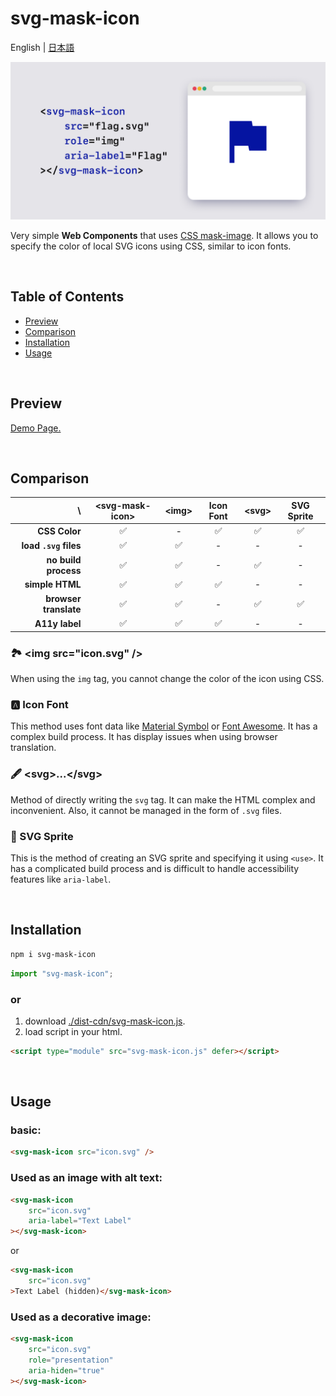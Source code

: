 # svg-mask-icon

English | [日本語](README.ja.md)

![Cover](./public/cover.png)

Very simple **Web Components** that uses [CSS mask-image](https://developer.mozilla.org/docs/Web/CSS/mask-image). It allows you to specify the color of local SVG icons using CSS, similar to icon fonts.

<br />

## Table of Contents
- [Preview](#preview)
- [Comparison](#comparison)
- [Installation](#installation)
- [Usage](#usage)

<br />

## Preview
[Demo Page.](https://psephopaiktes.github.io/svg-mask-icon/)

<br />

## Comparison

 \ | &lt;svg-mask-icon&gt; | &lt;img&gt; | Icon Font | &lt;svg&gt; | SVG Sprite 
--:|:--:|:--:|:--:|:--:|:--:
 **CSS Color**         | ✅ | - | ✅ | ✅ | ✅ 
 **load `.svg` files** | ✅ | ✅ | - | - | -
 **no build process**  | ✅ | ✅ | - | ✅ | -
 **simple HTML**       | ✅ | ✅ | ✅ | - | -
 **browser translate** | ✅ | ✅ | - | ✅ | ✅
 **A11y label**        | ✅ | ✅ | ✅ | - | -

### 🏞️ &lt;img src="icon.svg" /&gt;
When using the `img` tag, you cannot change the color of the icon using CSS.

### 🅰️ Icon Font
This method uses font data like [Material Symbol](https://fonts.google.com/icons) or [Font Awesome](https://fontawesome.com/). It has a complex build process. It has display issues when using browser translation.

### 🖋️ &lt;svg&gt;...&lt;/svg&gt;
Method of directly writing the `svg` tag. It can make the HTML complex and inconvenient. Also, it cannot be managed in the form of `.svg` files.

### 📁 SVG Sprite
This is the method of creating an SVG sprite and specifying it using `<use>`. It has a complicated build process and is difficult to handle accessibility features like `aria-label`.

<br />

## Installation
```bash
npm i svg-mask-icon
```

```js
import "svg-mask-icon";
```

### or

1. download [./dist-cdn/svg-mask-icon.js](./dist-cdn/svg-mask-icon.js).
2. load script in your html.
```html
<script type="module" src="svg-mask-icon.js" defer></script>
```

<br />

## Usage

### basic:
```html
<svg-mask-icon src="icon.svg" />
```

### Used as an image with alt text:
```html
<svg-mask-icon
    src="icon.svg"
    aria-label="Text Label"
></svg-mask-icon>
```
or
```html
<svg-mask-icon
    src="icon.svg"
>Text Label (hidden)</svg-mask-icon>
```

### Used as a decorative image:
```html
<svg-mask-icon
    src="icon.svg"
    role="presentation"
    aria-hiden="true"
></svg-mask-icon>
```
